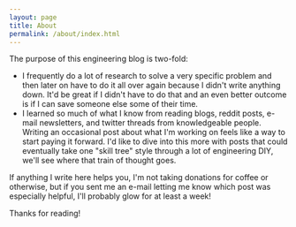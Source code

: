 ```yaml
---
layout: page
title: About
permalink: /about/index.html
---
```


The purpose of this engineering blog is two-fold:

* I frequently do a lot of research to solve a very specific problem and then 
later on have to do it all over again because I didn't write anything down. It'd
be great if I didn't have to do that and an even better outcome is if I can save
someone else some of their time.
* I learned so much of what I know from reading blogs, reddit posts, e-mail
newsletters, and twitter threads from knowledgeable people. Writing an
occasional post about what I'm working on feels like a way to start paying it
forward. I'd like to dive into this more with posts that could eventually take
one "skill tree" style through a lot of engineering DIY, we'll see where that
train of thought goes.

If anything I write here helps you, I'm not taking donations for coffee or 
otherwise, but if you sent me an e-mail letting me know which post was
especially helpful, I'll probably glow for at least a week!

Thanks for reading!